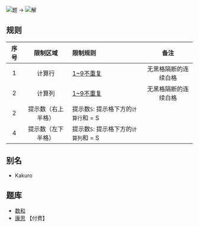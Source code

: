 ![题](https://www.conceptispuzzles.com/zh/picture/11/1362.gif) ->
![解](https://www.conceptispuzzles.com/zh/picture/11/1363.gif)

## 规则
| 序号 | 限制区域 | 限制规则 | 备注 |
| :---: | :---: | :--- | :---: |
| 1 | 计算行 | [1~9不重复] | 无黑格隔断的连续白格 |
| 2 | 计算列 | [1~9不重复] | 无黑格隔断的连续白格 |
| 2 | 提示数（右上半格） | 提示数`S`: 提示格下方的`计算行`和 = S |
| 4 | 提示数（左下半格） | 提示数`S`: 提示格下方的`计算列`和 = S |

## 别名
- Kakuro

## 题库
- [数和](https://cn.puzzle-kakuro.com/)
- [康思](https://www.conceptispuzzles.com/zh/index.aspx?uri=puzzle/kakuro) 【付费】

[1~9不重复]: ../../rules.md#1~9不重复